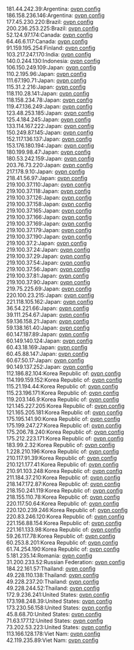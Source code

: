 181.44.242.39:Argentina: [ovpn config](vpn/181_44_242_39.ovpn)  
186.158.236.146:Argentina: [ovpn config](vpn/186_158_236_146.ovpn)  
177.45.230.220:Brazil: [ovpn config](vpn/177_45_230_220.ovpn)  
200.236.253.225:Brazil: [ovpn config](vpn/200_236_253_225.ovpn)  
52.124.97.174:Canada: [ovpn config](vpn/52_124_97_174.ovpn)  
64.46.6.117:Canada: [ovpn config](vpn/64_46_6_117.ovpn)  
91.159.195.254:Finland: [ovpn config](vpn/91_159_195_254.ovpn)  
103.217.247.170:India: [ovpn config](vpn/103_217_247_170.ovpn)  
140.0.244.130:Indonesia: [ovpn config](vpn/140_0_244_130.ovpn)  
106.150.249.109:Japan: [ovpn config](vpn/106_150_249_109.ovpn)  
110.2.195.96:Japan: [ovpn config](vpn/110_2_195_96.ovpn)  
111.67.190.71:Japan: [ovpn config](vpn/111_67_190_71.ovpn)  
115.31.2.216:Japan: [ovpn config](vpn/115_31_2_216.ovpn)  
118.110.28.141:Japan: [ovpn config](vpn/118_110_28_141.ovpn)  
118.158.234.78:Japan: [ovpn config](vpn/118_158_234_78.ovpn)  
119.47.136.249:Japan: [ovpn config](vpn/119_47_136_249.ovpn)  
123.48.253.185:Japan: [ovpn config](vpn/123_48_253_185.ovpn)  
125.4.184.245:Japan: [ovpn config](vpn/125_4_184_245.ovpn)  
133.114.167.222:Japan: [ovpn config](vpn/133_114_167_222.ovpn)  
150.249.87.145:Japan: [ovpn config](vpn/150_249_87_145.ovpn)  
152.117.136.137:Japan: [ovpn config](vpn/152_117_136_137.ovpn)  
153.176.180.194:Japan: [ovpn config](vpn/153_176_180_194.ovpn)  
180.199.98.47:Japan: [ovpn config](vpn/180_199_98_47.ovpn)  
180.53.242.159:Japan: [ovpn config](vpn/180_53_242_159.ovpn)  
203.76.73.220:Japan: [ovpn config](vpn/203_76_73_220.ovpn)  
217.178.9.10:Japan: [ovpn config](vpn/217_178_9_10.ovpn)  
218.41.56.97:Japan: [ovpn config](vpn/218_41_56_97.ovpn)  
219.100.37.110:Japan: [ovpn config](vpn/219_100_37_110.ovpn)  
219.100.37.118:Japan: [ovpn config](vpn/219_100_37_118.ovpn)  
219.100.37.126:Japan: [ovpn config](vpn/219_100_37_126.ovpn)  
219.100.37.158:Japan: [ovpn config](vpn/219_100_37_158.ovpn)  
219.100.37.165:Japan: [ovpn config](vpn/219_100_37_165.ovpn)  
219.100.37.166:Japan: [ovpn config](vpn/219_100_37_166.ovpn)  
219.100.37.169:Japan: [ovpn config](vpn/219_100_37_169.ovpn)  
219.100.37.179:Japan: [ovpn config](vpn/219_100_37_179.ovpn)  
219.100.37.190:Japan: [ovpn config](vpn/219_100_37_190.ovpn)  
219.100.37.2:Japan: [ovpn config](vpn/219_100_37_2.ovpn)  
219.100.37.24:Japan: [ovpn config](vpn/219_100_37_24.ovpn)  
219.100.37.29:Japan: [ovpn config](vpn/219_100_37_29.ovpn)  
219.100.37.54:Japan: [ovpn config](vpn/219_100_37_54.ovpn)  
219.100.37.56:Japan: [ovpn config](vpn/219_100_37_56.ovpn)  
219.100.37.81:Japan: [ovpn config](vpn/219_100_37_81.ovpn)  
219.100.37.90:Japan: [ovpn config](vpn/219_100_37_90.ovpn)  
219.75.225.69:Japan: [ovpn config](vpn/219_75_225_69.ovpn)  
220.100.23.215:Japan: [ovpn config](vpn/220_100_23_215.ovpn)  
221.118.105.162:Japan: [ovpn config](vpn/221_118_105_162.ovpn)  
36.54.221.66:Japan: [ovpn config](vpn/36_54_221_66.ovpn)  
39.111.254.67:Japan: [ovpn config](vpn/39_111_254_67.ovpn)  
59.136.158.21:Japan: [ovpn config](vpn/59_136_158_21.ovpn)  
59.138.161.40:Japan: [ovpn config](vpn/59_138_161_40.ovpn)  
60.147.187.89:Japan: [ovpn config](vpn/60_147_187_89.ovpn)  
60.149.140.124:Japan: [ovpn config](vpn/60_149_140_124.ovpn)  
60.43.18.169:Japan: [ovpn config](vpn/60_43_18_169.ovpn)  
60.45.88.147:Japan: [ovpn config](vpn/60_45_88_147.ovpn)  
60.67.50.17:Japan: [ovpn config](vpn/60_67_50_17.ovpn)  
90.149.137.252:Japan: [ovpn config](vpn/90_149_137_252.ovpn)  
112.186.82.104:Korea Republic of: [ovpn config](vpn/112_186_82_104.ovpn)  
114.199.159.152:Korea Republic of: [ovpn config](vpn/114_199_159_152.ovpn)  
115.21.194.44:Korea Republic of: [ovpn config](vpn/115_21_194_44.ovpn)  
115.23.196.171:Korea Republic of: [ovpn config](vpn/115_23_196_171.ovpn)  
119.203.146.9:Korea Republic of: [ovpn config](vpn/119_203_146_9.ovpn)  
121.145.227.205:Korea Republic of: [ovpn config](vpn/121_145_227_205.ovpn)  
121.165.205.181:Korea Republic of: [ovpn config](vpn/121_165_205_181.ovpn)  
175.195.141.90:Korea Republic of: [ovpn config](vpn/175_195_141_90.ovpn)  
175.199.247.27:Korea Republic of: [ovpn config](vpn/175_199_247_27.ovpn)  
175.206.78.240:Korea Republic of: [ovpn config](vpn/175_206_78_240.ovpn)  
175.212.223.171:Korea Republic of: [ovpn config](vpn/175_212_223_171.ovpn)  
183.99.2.32:Korea Republic of: [ovpn config](vpn/183_99_2_32.ovpn)  
1.228.210.196:Korea Republic of: [ovpn config](vpn/1_228_210_196.ovpn)  
210.117.91.39:Korea Republic of: [ovpn config](vpn/210_117_91_39.ovpn)  
210.121.177.41:Korea Republic of: [ovpn config](vpn/210_121_177_41.ovpn)  
210.91.103.248:Korea Republic of: [ovpn config](vpn/210_91_103_248.ovpn)  
211.184.37.210:Korea Republic of: [ovpn config](vpn/211_184_37_210.ovpn)  
218.147.172.87:Korea Republic of: [ovpn config](vpn/218_147_172_87.ovpn)  
218.150.241.119:Korea Republic of: [ovpn config](vpn/218_150_241_119.ovpn)  
218.155.110.78:Korea Republic of: [ovpn config](vpn/218_155_110_78.ovpn)  
220.117.50.64:Korea Republic of: [ovpn config](vpn/220_117_50_64.ovpn)  
220.120.239.246:Korea Republic of: [ovpn config](vpn/220_120_239_246.ovpn)  
220.83.246.120:Korea Republic of: [ovpn config](vpn/220_83_246_120.ovpn)  
221.156.88.154:Korea Republic of: [ovpn config](vpn/221_156_88_154.ovpn)  
221.161.133.98:Korea Republic of: [ovpn config](vpn/221_161_133_98.ovpn)  
59.26.117.78:Korea Republic of: [ovpn config](vpn/59_26_117_78.ovpn)  
60.253.8.201:Korea Republic of: [ovpn config](vpn/60_253_8_201.ovpn)  
61.74.254.190:Korea Republic of: [ovpn config](vpn/61_74_254_190.ovpn)  
5.181.235.14:Romania: [ovpn config](vpn/5_181_235_14.ovpn)  
31.200.233.52:Russian Federation: [ovpn config](vpn/31_200_233_52.ovpn)  
184.22.161.57:Thailand: [ovpn config](vpn/184_22_161_57.ovpn)  
49.228.110.138:Thailand: [ovpn config](vpn/49_228_110_138.ovpn)  
49.228.237.20:Thailand: [ovpn config](vpn/49_228_237_20.ovpn)  
49.228.244.52:Thailand: [ovpn config](vpn/49_228_244_52.ovpn)  
172.9.236.241:United States: [ovpn config](vpn/172_9_236_241.ovpn)  
173.198.248.39:United States: [ovpn config](vpn/173_198_248_39.ovpn)  
173.230.56.158:United States: [ovpn config](vpn/173_230_56_158.ovpn)  
45.8.68.70:United States: [ovpn config](vpn/45_8_68_70.ovpn)  
71.63.177.12:United States: [ovpn config](vpn/71_63_177_12.ovpn)  
73.202.53.223:United States: [ovpn config](vpn/73_202_53_223.ovpn)  
113.166.128.178:Viet Nam: [ovpn config](vpn/113_166_128_178.ovpn)  
42.119.235.89:Viet Nam: [ovpn config](vpn/42_119_235_89.ovpn)  
